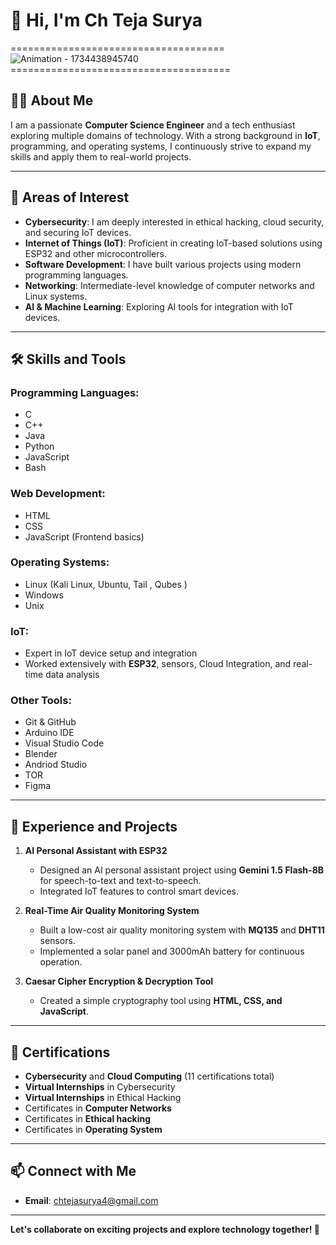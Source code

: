 # 👋 Hi, I'm Ch Teja Surya 




  ===================================== ![Animation - 1734438945740](https://github.com/user-attachments/assets/870c620d-5d18-4449-9d2a-c6d5900a543b) ======================================







## 🧑‍💻 **About Me**

I am a passionate **Computer Science Engineer** and a tech enthusiast exploring multiple domains of technology. With a strong background in **IoT**, programming, and operating systems, I continuously strive to expand my skills and apply them to real-world projects.

---

## 🚀 **Areas of Interest**
- **Cybersecurity**: I am deeply interested in ethical hacking, cloud security, and securing IoT devices.
- **Internet of Things (IoT)**: Proficient in creating IoT-based solutions using ESP32 and other microcontrollers.
- **Software Development**: I have built various projects using modern programming languages.
- **Networking**: Intermediate-level knowledge of computer networks and Linux systems.
- **AI & Machine Learning**: Exploring AI tools for integration with IoT devices.

---

## 🛠️ **Skills and Tools**

### **Programming Languages**:
- C
- C++
- Java
- Python
- JavaScript
- Bash

### **Web Development**:
- HTML
- CSS
- JavaScript (Frontend basics)

### **Operating Systems**:
- Linux (Kali Linux, Ubuntu, Tail , Qubes )
- Windows
- Unix

### **IoT**:
- Expert in IoT device setup and integration
- Worked extensively with **ESP32**, sensors, Cloud Integration, and real-time data analysis

### **Other Tools**:
- Git & GitHub
- Arduino IDE
- Visual Studio Code
- Blender
- Andriod Studio
- TOR
- Figma
  
---

## 🌟 **Experience and Projects**
1. **AI Personal Assistant with ESP32**  
   - Designed an AI personal assistant project using **Gemini 1.5 Flash-8B** for speech-to-text and text-to-speech.
   - Integrated IoT features to control smart devices.

2. **Real-Time Air Quality Monitoring System**  
   - Built a low-cost air quality monitoring system with **MQ135** and **DHT11** sensors.
   - Implemented a solar panel and 3000mAh battery for continuous operation.

3. **Caesar Cipher Encryption & Decryption Tool**  
   - Created a simple cryptography tool using **HTML, CSS, and JavaScript**.

---

## 💼 **Certifications**
- **Cybersecurity** and **Cloud Computing** (11 certifications total)
- **Virtual Internships** in Cybersecurity
-  **Virtual Internships** in Ethical Hacking
- Certificates in **Computer Networks**
- Certificates in **Ethical hacking**
- Certificates in **Operating System**

---

## 📫 **Connect with Me**
- **Email**: [chtejasurya4@gmail.com](#)

---

**Let's collaborate on exciting projects and explore technology together! 🚀**
